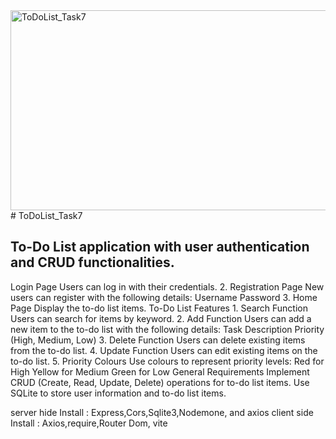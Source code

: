 <img src="https://socialify.git.ci/Thobani660/ToDoList_Task7/image?language=1&owner=1&name=1&stargazers=1&theme=Light" alt="ToDoList_Task7" width="640" height="320" />
# ToDoList_Task7
<h2 > To-Do List application with user authentication and CRUD functionalities.
</br>
</h2>
<p>Login Page
Users can log in with their credentials.
2. Registration Page
New users can register with the following details:
Username
Password
3. Home Page
Display the to-do list items.
To-Do List Features
1. Search Function
Users can search for items by keyword.
2. Add Function
Users can add a new item to the to-do list with the following details:
Task Description
Priority (High, Medium, Low)
3. Delete Function
Users can delete existing items from the to-do list.
4. Update Function
Users can edit existing items on the to-do list.
5. Priority Colours
Use colours to represent priority levels:
Red for High
Yellow for Medium
Green for Low
General Requirements
Implement CRUD (Create, Read, Update, Delete) operations for to-do list items.
Use SQLite to store user information and to-do list items.</p>
server hide
Install : Express,Cors,Sqlite3,Nodemone, and axios
client side 
Install : Axios,require,Router Dom, vite
